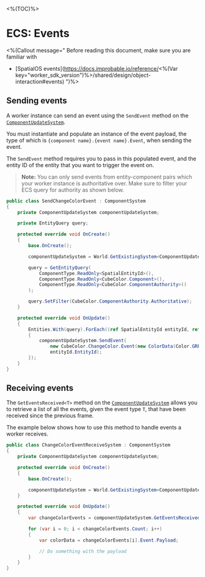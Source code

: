 <%(TOC)%>

# ECS: Events

<%(Callout message="
Before reading this document, make sure you are familiar with

  * [SpatialOS events](https://docs.improbable.io/reference/<%(Var key="worker_sdk_version")%>/shared/design/object-interaction#events)
")%>

## Sending events

A worker instance can send an event using the `SendEvent` method on the [`ComponentUpdateSystem`]({{urlRoot}}/api/core/component-update-system).

You must instantiate and populate an instance of the event payload, the type of which is `{component name}.{event name}.Event`, when sending the event.

The `SendEvent` method requires you to pass in this populated event, and the entity ID of the entity that you want to trigger the event on.

> **Note:** You can only send events from entity-component pairs which your worker instance is authoritative over. Make sure to filter your ECS query for authority as shown below.

```csharp
public class SendChangeColorEvent : ComponentSystem
{
    private ComponentUpdateSystem componentUpdateSystem;

    private EntityQuery query;

    protected override void OnCreate()
    {
        base.OnCreate();

        componentUpdateSystem = World.GetExistingSystem<ComponentUpdateSystem>();

        query = GetEntityQuery(
            ComponentType.ReadOnly<SpatialEntityId>(),
            ComponentType.ReadOnly<CubeColor.Component>(),
            ComponentType.ReadOnly<CubeColor.ComponentAuthority>()
        );

        query.SetFilter(CubeColor.ComponentAuthority.Authoritative);
    }

    protected override void OnUpdate()
    {
        Entities.With(query).ForEach((ref SpatialEntityId entityId, ref CubeColor.Component cubeColor) =>
        {
            componentUpdateSystem.SendEvent(
                new CubeColor.ChangeColor.Event(new ColorData(Color.GREEN)),
                entityId.EntityId);
        });
    }
}
```

## Receiving events

The `GetEventsReceived<T>` method on the [`ComponentUpdateSystem`]({{urlRoot}}/api/core/component-update-system) allows you to retrieve a list of all the events, given the event type `T`, that have been received since the previous frame.

The example below shows how to use this method to handle events a worker receives.

```csharp
public class ChangeColorEventReceiveSystem : ComponentSystem
{
    private ComponentUpdateSystem componentUpdateSystem;

    protected override void OnCreate()
    {
        base.OnCreate();

        componentUpdateSystem = World.GetExistingSystem<ComponentUpdateSystem>();
    }

    protected override void OnUpdate()
    {
        var changeColorEvents = componentUpdateSystem.GetEventsReceived<CubeColor.ChangeColor.Event>();

        for (var i = 0; i < changeColorEvents.Count; i++)
        {
            var colorData = changeColorEvents[i].Event.Payload;

            // Do something with the payload
        }
    }
}
```
